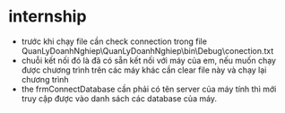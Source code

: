 # internship
- trước khi chạy file cần check connection trong file QuanLyDoanhNghiep\QuanLyDoanhNghiep\bin\Debug\conection.txt
- chuỗi kết nối đó là đã có sẵn kết nối với máy của em, nếu muốn chạy được chương trình trên các máy khác
cần clear file này và chạy lại chương trình
- the frmConnectDatabase cần phải có tên server của máy tính thì mới truy cập được vào danh sách các database của máy.
